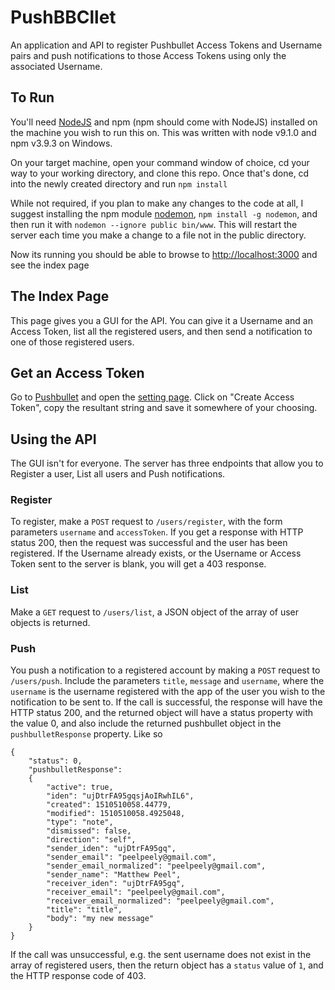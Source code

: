 # PushBBCllet
An application and API to register Pushbullet Access Tokens and Username pairs and push notifications to those Access Tokens using only the associated Username.


## To Run
You'll need [NodeJS](https://nodejs.org) and npm (npm should come with NodeJS) installed on the machine you wish to run this on. This was written with node v9.1.0 and npm v3.9.3 on Windows.


On your target machine, open your command window of choice, cd your way to your working directory, and clone this repo. Once that's done, cd into the newly created directory and run `npm install`


While not required, if you plan to make any changes to the code at all, I suggest installing the npm module [nodemon](https://www.npmjs.com/package/nodemon), `npm install -g nodemon`, and then run it with `nodemon --ignore public bin/www`. This will restart the server each time you make a change to a file not in the public directory.


Now its running you should be able to browse to [http://localhost:3000](http://localhost:3000) and see the index page

## The Index Page
This page gives you a GUI for the API. You can give it a Username and an Access Token, list all the registered users, and then send a notification to one of those registered users.


## Get an Access Token
Go to [Pushbullet](https://www.pushbullet.com) and open the [setting page](https://www.pushbullet.com/#settings). Click on "Create Access Token", copy the resultant string and save it somewhere of your choosing.

## Using the API
The GUI isn't for everyone. The server has three endpoints that allow you to Register a user, List all users and Push notifications.

### Register
To register, make a `POST` request to `/users/register`, with the form parameters `username` and `accessToken`. If you get a response with HTTP status 200, then the request was successful and the user has been registered. If the Username already exists, or the Username or Access Token sent to the server is blank, you will get a 403 response.

### List
Make a `GET` request to `/users/list`, a JSON object of the array of user objects is returned.

### Push
You push a notification to a registered account by making a `POST` request to `/users/push`. Include the parameters `title`, `message` and `username`, where the `username` is the username registered with the app of the user you wish to the notification to be sent to. If the call is successful, the response will have the HTTP status 200, and the returned object will have a status property with the value 0, and also include the returned pushbullet object in the `pushbulletResponse` property. Like so

```
{
    "status": 0,
    "pushbulletResponse":
    {
        "active": true,
        "iden": "ujDtrFA95gqsjAoIRwhIL6",
        "created": 1510510058.44779,
        "modified": 1510510058.4925048,
        "type": "note",
        "dismissed": false,
        "direction": "self",
        "sender_iden": "ujDtrFA95gq",
        "sender_email": "peelpeely@gmail.com",
        "sender_email_normalized": "peelpeely@gmail.com",
        "sender_name": "Matthew Peel",
        "receiver_iden": "ujDtrFA95gq",
        "receiver_email": "peelpeely@gmail.com",
        "receiver_email_normalized": "peelpeely@gmail.com",
        "title": "title",
        "body": "my new message"
    }
}

```

If the call was unsuccessful, e.g. the sent username does not exist in the array of registered users, then the return object has a `status` value of `1`, and the HTTP response code of 403.